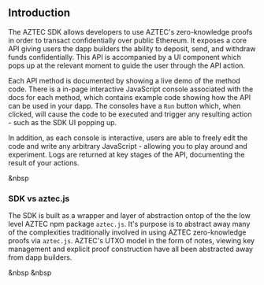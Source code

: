 ## Introduction

The AZTEC SDK allows developers to use AZTEC's zero-knowledge proofs in order to transact confidentially over public Ethereum. It exposes a core API giving users the dapp builders the ability to deposit, send, and withdraw funds confidentially. This API is accompanied by a UI component which pops up at the relevant moment to guide the user through the API action.

Each API method is documented by showing a live demo of the method code. There is a in-page interactive JavaScript console associated with the docs for each method, which contains example code showing how the API can be used in your dapp. The consoles have a `Run` button which, when clicked, will cause the code to be executed and trigger any resulting action - such as the SDK UI popping up.

In addition, as each console is interactive, users are able to freely edit the code and write any arbitrary JavaScript - allowing you to play around and experiment. Logs are returned at key stages of the API, documenting the result of your actions. 

&nbsp  


### SDK vs aztec.js
The SDK is built as a wrapper and layer of abstraction ontop of the the low level AZTEC npm package `aztec.js`. It's purpose is to abstract away many of the complexities traditionally involved in using AZTEC zero-knowledge proofs via `aztec.js`. AZTEC's UTXO model in the form of notes, viewing key management and explicit proof construction have all been abstracted away from dapp builders.

<!-- AZTEC itself is based on a UTXO model, where each UTXO - referred to as a note - represents an encrypted value. A user's balance is equal to the sum of the encrypted values of the notes they own, with each note being decryptable by a __viewing key__. This has all been abstracted away, such that the user does not need to interact with notes, it handles all viewing key management and automatically deals with the  proof construction; allowing developers to focus on building dapps ontop of AZTEC. -->

&nbsp 
&nbsp 






